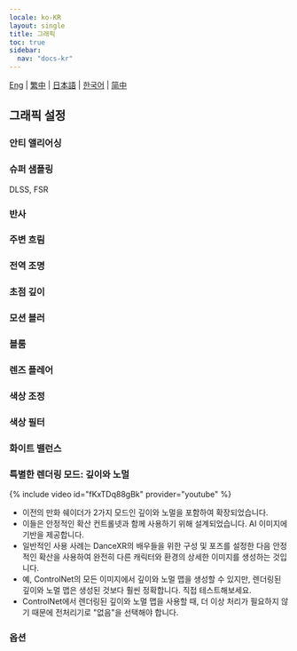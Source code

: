 ```yaml
---
locale: ko-KR
layout: single
title: 그래픽
toc: true
sidebar:
  nav: "docs-kr"
---
```

[Eng](/dancexr/features/graphics) | [繁中](/tw/dancexr/features/graphics) | [日本語](/jp/dancexr/features/graphics) | [한국어](/kr/dancexr/features/graphics) | [简中](/zh/dancexr/features/graphics)

## 그래픽 설정

### 안티 앨리어싱

### 슈퍼 샘플링
DLSS, FSR

### 반사

### 주변 흐림

### 전역 조명

### 초점 깊이

### 모션 블러

### 블룸

### 렌즈 플레어

### 색상 조정

### 색상 필터

### 화이트 밸런스

### 특별한 렌더링 모드: 깊이와 노멀
{% include video id="fKxTDq88gBk" provider="youtube" %}
* 이전의 만화 쉐이더가 2가지 모드인 깊이와 노멀을 포함하여 확장되었습니다.
* 이들은 안정적인 확산 컨트롤넷과 함께 사용하기 위해 설계되었습니다. AI 이미지에 기반을 제공합니다.
* 일반적인 사용 사례는 DanceXR의 배우들을 위한 구성 및 포즈를 설정한 다음 안정적인 확산을 사용하여 완전히 다른 캐릭터와 환경의 상세한 이미지를 생성하는 것입니다.
* 예, ControlNet의 모든 이미지에서 깊이와 노멀 맵을 생성할 수 있지만, 렌더링된 깊이와 노멀 맵은 생성된 것보다 훨씬 정확합니다. 직접 테스트해보세요.
* ControlNet에서 렌더링된 깊이와 노멀 맵을 사용할 때, 더 이상 처리가 필요하지 않기 때문에 전처리기로 "없음"을 선택해야 합니다.

### 옵션